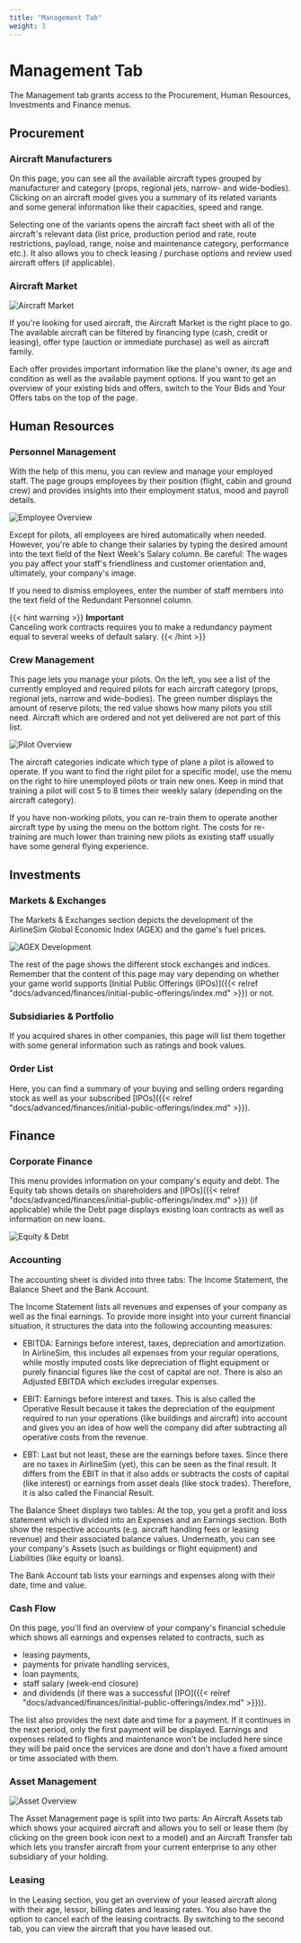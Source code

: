 ```yaml
---
title: "Management Tab"
weight: 3
---
```


# Management Tab

The Management tab grants access to the Procurement, Human Resources, Investments and Finance menus.

## Procurement

### Aircraft Manufacturers

On this page, you can see all the available aircraft types grouped by manufacturer and category (props, regional jets, narrow- and wide-bodies).
Clicking on an aircraft model gives you a summary of its related variants and some general information like their capacities, speed and range.

Selecting one of the variants opens the aircraft fact sheet with all of the aircraft's relevant data (list price, production period and rate, route restrictions, payload, range, noise and maintenance category, performance etc.). It also allows you to check leasing / purchase options and review used aircraft offers (if applicable).

### Aircraft Market

![Aircraft Market](ac_market_01.png "Aircraft Market")

If you're looking for used aircraft, the Aircraft Market is the right place to go. The available aircraft can be filtered by financing type (cash, credit or leasing), offer type (auction or immediate purchase) as well as aircraft family.

Each offer provides important information like the plane's owner, its age and condition as well as the available payment options. If you want to get an overview of your existing bids and offers, switch to the Your Bids and Your Offers tabs on the top of the page.

## Human Resources

### Personnel Management

With the help of this menu, you can review and manage your employed staff. The page groups employees by their position (flight, cabin and ground crew) and provides insights into their employment status, mood and payroll details.

![Employee Overview](employees_01.png "Employee Overview")

Except for pilots, all employees are hired automatically when needed. However, you're able to change their salaries by typing the desired amount into the text field of the Next Week's Salary column. Be careful: The wages you pay affect your staff's friendliness and customer orientation and, ultimately, your company's image.

If you need to dismiss employees, enter the number of staff members into the text field of the Redundant Personnel column.

{{< hint warning >}}
**Important**  
Canceling work contracts requires you to make a redundancy payment equal to several weeks of default salary.
{{< /hint >}}

### Crew Management

This page lets you manage your pilots. On the left, you see a list of the currently employed and required pilots for each aircraft category (props, regional jets, narrow and wide-bodies). The green number displays the amount of reserve pilots; the red value shows how many pilots you still need. Aircraft which are ordered and not yet delivered are not part of this list.

![Pilot Overview](crew_01.png "Pilot Overview")

The aircraft categories indicate which type of plane a pilot is allowed to operate. If you want to find the right pilot for a specific model, use the menu on the right to hire unemployed pilots or train new ones. Keep in mind that training a pilot will cost 5 to 8 times their weekly salary (depending on the aircraft category).

If you have non-working pilots, you can re-train them to operate another aircraft type by using the menu on the bottom right. The costs for re-training are much lower than training new pilots as existing staff usually have some general flying experience.

## Investments

### Markets & Exchanges

The Markets & Exchanges section depicts the development of the AirlineSim Global Economic Index (AGEX) and the game's fuel prices. 

![AGEX Development](markets_exchanges_01.png "AGEX Development")

The rest of the page shows the different stock exchanges and indices. Remember that the content of this page may vary depending on whether your game world supports [Initial Public Offerings (IPOs)]({{< relref "docs/advanced/finances/initial-public-offerings/index.md" >}}) or not.

### Subsidiaries & Portfolio

If you acquired shares in other companies, this page will list them together with some general information such as ratings and book values.

### Order List

Here, you can find a summary of your buying and selling orders regarding stock as well as your subscribed [IPOs]({{< relref "docs/advanced/finances/initial-public-offerings/index.md" >}}).

## Finance

### Corporate Finance

This menu provides information on your company's equity and debt. The Equity tab shows details on shareholders and [IPOs]({{< relref "docs/advanced/finances/initial-public-offerings/index.md" >}}) (if applicable) while the Debt page displays existing loan contracts as well as information on new loans.

![Equity & Debt](debt_01.png "Equity & Debt")

### Accounting

The accounting sheet is divided into three tabs: The Income Statement, the Balance Sheet and the Bank Account.

The Income Statement lists all revenues and expenses of your company as well as the final earnings. To provide more insight into your current financial situation, it structures the data into the following accounting measures:

* EBITDA: Earnings before interest, taxes, depreciation and amortization. In AirlineSim, this includes all expenses from your regular operations, while mostly imputed costs like depreciation of flight equipment or purely financial figures like the cost of capital are not. There is also an Adjusted EBITDA which excludes irregular expenses.

* EBIT: Earnings before interest and taxes. This is also called the Operative Result because it takes the depreciation of the equipment required to run your operations (like buildings and aircraft) into account and gives you an idea of how well the company did after subtracting all operative costs from the revenue.

* EBT: Last but not least, these are the earnings before taxes. Since there are no taxes in AirlineSim (yet), this can be seen as the final result. It differs from the EBIT in that it also adds or subtracts the costs of capital (like interest) or earnings from asset deals (like stock trades). Therefore, it is also called the Financial Result.

The Balance Sheet displays two tables: At the top, you get a profit and loss statement which is divided into an Expenses and an Earnings section. Both show the respective accounts (e.g. aircraft handling fees or leasing revenue) and their associated balance values. Underneath, you can see your company's Assets (such as buildings or flight equipment) and Liabilities (like equity or loans).

The Bank Account tab lists your earnings and expenses along with their date, time and value.

### Cash Flow

On this page, you'll find an overview of your company's financial schedule which shows all earnings and expenses related to contracts, such as

* leasing payments,
* payments for private handling services,
* loan payments,
* staff salary (week-end closure)
* and dividends (if there was a successful [IPO]({{< relref "docs/advanced/finances/initial-public-offerings/index.md" >}})).

The list also provides the next date and time for a payment. If it continues in the next period, only the first payment will be displayed.
Earnings and expenses related to flights and maintenance won't be included here since they will be paid once the services are done and don't have a fixed amount or time associated with them.

### Asset Management

![Asset Overview](assets_01.png "Asset Overview")

The Asset Management page is split into two parts: An Aircraft Assets tab which shows your acquired aircraft and allows you to sell or lease them (by clicking on the green book icon next to a model) and an Aircraft Transfer tab which lets you transfer aircraft from your current enterprise to any other subsidiary of your holding.

### Leasing

In the Leasing section, you get an overview of your leased aircraft along with their age, lessor, billing dates and leasing rates. You also have the option to cancel each of the leasing contracts. By switching to the second tab, you can view the aircraft that you have leased out. 
